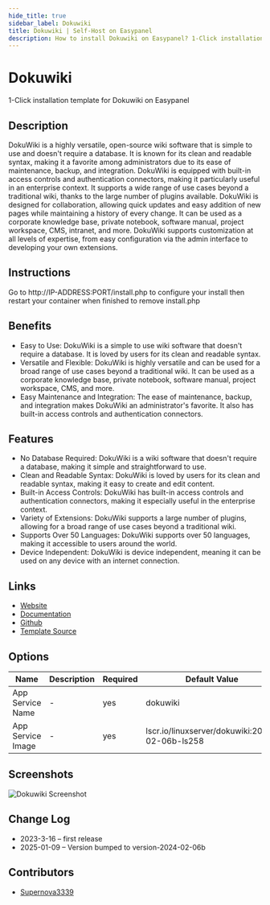 ```yaml
---
hide_title: true
sidebar_label: Dokuwiki
title: Dokuwiki | Self-Host on Easypanel
description: How to install Dokuwiki on Easypanel? 1-Click installation template for Dokuwiki on Easypanel
---
```


<!-- generated -->

# Dokuwiki

1-Click installation template for Dokuwiki on Easypanel

## Description

DokuWiki is a highly versatile, open-source wiki software that is simple to use and doesn&#39;t require a database. It is known for its clean and readable syntax, making it a favorite among administrators due to its ease of maintenance, backup, and integration. DokuWiki is equipped with built-in access controls and authentication connectors, making it particularly useful in an enterprise context. It supports a wide range of use cases beyond a traditional wiki, thanks to the large number of plugins available. DokuWiki is designed for collaboration, allowing quick updates and easy addition of new pages while maintaining a history of every change. It can be used as a corporate knowledge base, private notebook, software manual, project workspace, CMS, intranet, and more. DokuWiki supports customization at all levels of expertise, from easy configuration via the admin interface to developing your own extensions.

## Instructions

Go to http://IP-ADDRESS:PORT/install.php to configure your install then restart your container when finished to remove install.php

## Benefits

- Easy to Use: DokuWiki is a simple to use wiki software that doesn't require a database. It is loved by users for its clean and readable syntax.
- Versatile and Flexible: DokuWiki is highly versatile and can be used for a broad range of use cases beyond a traditional wiki. It can be used as a corporate knowledge base, private notebook, software manual, project workspace, CMS, and more.
- Easy Maintenance and Integration: The ease of maintenance, backup, and integration makes DokuWiki an administrator's favorite. It also has built-in access controls and authentication connectors.

## Features

- No Database Required: DokuWiki is a wiki software that doesn't require a database, making it simple and straightforward to use.
- Clean and Readable Syntax: DokuWiki is loved by users for its clean and readable syntax, making it easy to create and edit content.
- Built-in Access Controls: DokuWiki has built-in access controls and authentication connectors, making it especially useful in the enterprise context.
- Variety of Extensions: DokuWiki supports a large number of plugins, allowing for a broad range of use cases beyond a traditional wiki.
- Supports Over 50 Languages: DokuWiki supports over 50 languages, making it accessible to users around the world.
- Device Independent: DokuWiki is device independent, meaning it can be used on any device with an internet connection.

## Links

- [Website](https://dokuwiki.org)
- [Documentation](https://www.dokuwiki.org/manual)
- [Github](https://github.com/splitbrain/dokuwiki)
- [Template Source](https://github.com/easypanel-io/templates/tree/main/templates/dokuwiki)

## Options

Name | Description | Required | Default Value
-|-|-|-
App Service Name | - | yes | dokuwiki
App Service Image | - | yes | lscr.io/linuxserver/dokuwiki:2024-02-06b-ls258

## Screenshots

![Dokuwiki Screenshot](./assets/screenshot.png)

## Change Log

- 2023-3-16 – first release
- 2025-01-09 – Version bumped to version-2024-02-06b

## Contributors

- [Supernova3339](https://github.com/Supernova3339)
